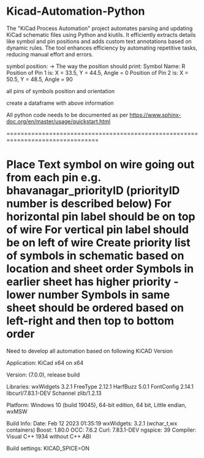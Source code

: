 # Kicad-Automation-Python
The "KiCad Process Automation" project automates parsing and updating KiCad schematic files using Python and kiutils. It efficiently extracts details like symbol and pin positions and adds custom text annotations based on dynamic rules. The tool enhances efficiency by automating repetitive tasks, reducing manual effort and errors.


symbol position: -> The way the position should print: Symbol Name: R Position of Pin 1 is: X = 33.5, Y = 44.5, Angle = 0 Position of Pin 2 is: X = 50.5, Y = 48.5, Angle = 90

all pins of symbols position and orientation

create a dataframe with above information

All python code needs to be documented as per https://www.sphinx-doc.org/en/master/usage/quickstart.html

================================================================================

Place Text symbol on wire going out from each pin e.g. bhavanagar_priorityID (priorityID number is described below)
For horizontal pin label should be on top of wire
For vertical pin label should be on left of wire
Create priority list of symbols in schematic based on location and sheet order
Symbols in earlier sheet has higher priority - lower number
Symbols in same sheet should be ordered based on left-right and then top to bottom order
================================================================================

Need to develop all automation based on following KiCAD Version

Application: KiCad x64 on x64

Version: (7.0.0), release build

Libraries: wxWidgets 3.2.1 FreeType 2.12.1 HarfBuzz 5.0.1 FontConfig 2.14.1 libcurl/7.83.1-DEV Schannel zlib/1.2.13

Platform: Windows 10 (build 19045), 64-bit edition, 64 bit, Little endian, wxMSW

Build Info: Date: Feb 12 2023 01:35:19 wxWidgets: 3.2.1 (wchar_t,wx containers) Boost: 1.80.0 OCC: 7.6.2 Curl: 7.83.1-DEV ngspice: 39 Compiler: Visual C++ 1934 without C++ ABI

Build settings: KICAD_SPICE=ON
